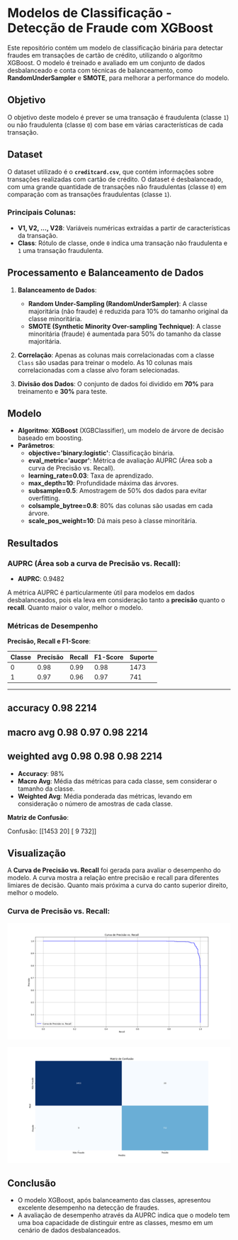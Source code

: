 
# Modelos de Classificação - Detecção de Fraude com XGBoost

Este repositório contém um modelo de classificação binária para detectar fraudes em transações de cartão de crédito, utilizando o algoritmo XGBoost. O modelo é treinado e avaliado em um conjunto de dados desbalanceado e conta com técnicas de balanceamento, como **RandomUnderSampler** e **SMOTE**, para melhorar a performance do modelo.

## Objetivo

O objetivo deste modelo é prever se uma transação é fraudulenta (classe `1`) ou não fraudulenta (classe `0`) com base em várias características de cada transação.

## Dataset

O dataset utilizado é o **`creditcard.csv`**, que contém informações sobre transações realizadas com cartão de crédito. O dataset é desbalanceado, com uma grande quantidade de transações não fraudulentas (classe `0`) em comparação com as transações fraudulentas (classe `1`).

### Principais Colunas:
- **V1, V2, ..., V28**: Variáveis numéricas extraídas a partir de características da transação.
- **Class**: Rótulo de classe, onde `0` indica uma transação não fraudulenta e `1` uma transação fraudulenta.

## Processamento e Balanceamento de Dados

1. **Balanceamento de Dados**: 
    - **Random Under-Sampling (RandomUnderSampler)**: A classe majoritária (não fraude) é reduzida para 10% do tamanho original da classe minoritária.
    - **SMOTE (Synthetic Minority Over-sampling Technique)**: A classe minoritária (fraude) é aumentada para 50% do tamanho da classe majoritária.

2. **Correlação**: Apenas as colunas mais correlacionadas com a classe `Class` são usadas para treinar o modelo. As 10 colunas mais correlacionadas com a classe alvo foram selecionadas.

3. **Divisão dos Dados**: O conjunto de dados foi dividido em **70%** para treinamento e **30%** para teste.

## Modelo

- **Algoritmo**: **XGBoost** (XGBClassifier), um modelo de árvore de decisão baseado em boosting.
- **Parâmetros**:
  - **objective='binary:logistic'**: Classificação binária.
  - **eval_metric='aucpr'**: Métrica de avaliação AUPRC (Área sob a curva de Precisão vs. Recall).
  - **learning_rate=0.03**: Taxa de aprendizado.
  - **max_depth=10**: Profundidade máxima das árvores.
  - **subsample=0.5**: Amostragem de 50% dos dados para evitar overfitting.
  - **colsample_bytree=0.8**: 80% das colunas são usadas em cada árvore.
  - **scale_pos_weight=10**: Dá mais peso à classe minoritária.

## Resultados

### AUPRC (Área sob a curva de Precisão vs. Recall):

- **AUPRC**: 0.9482

A métrica AUPRC é particularmente útil para modelos em dados desbalanceados, pois ela leva em consideração tanto a **precisão** quanto o **recall**. Quanto maior o valor, melhor o modelo.

### Métricas de Desempenho

**Precisão, Recall e F1-Score**:

| Classe | Precisão | Recall | F1-Score | Suporte |
|--------|----------|--------|----------|---------|
| 0      | 0.98     | 0.99   | 0.98     | 1473    |
| 1      | 0.97     | 0.96   | 0.97     | 741     |

 -------------------------------------------------
accuracy                            0.98      2214
--------------------------------------------------
macro avg       0.98      0.97      0.98      2214
--------------------------------------------------
weighted avg    0.98      0.98      0.98      2214
-------------------------------------------------

- **Accuracy**: 98%
- **Macro Avg**: Média das métricas para cada classe, sem considerar o tamanho da classe.
- **Weighted Avg**: Média ponderada das métricas, levando em consideração o número de amostras de cada classe.


 **Matriz de Confusão**:

Confusão:
 [[1453   20]
 [   9  732]]


## Visualização

A **Curva de Precisão vs. Recall** foi gerada para avaliar o desempenho do modelo. A curva mostra a relação entre precisão e recall para diferentes limiares de decisão. Quanto mais próxima a curva do canto superior direito, melhor o modelo.

### Curva de Precisão vs. Recall:
![Curva de Precisão vs. Recall](reports/Curva_de_Precisao_vs_Recall.png)

![Matrix de Confusão](reports/matrix_de_confusao.png)

## Conclusão

- O modelo XGBoost, após balanceamento das classes, apresentou excelente desempenho na detecção de fraudes.
- A avaliação de desempenho através da AUPRC indica que o modelo tem uma boa capacidade de distinguir entre as classes, mesmo em um cenário de dados desbalanceados.



